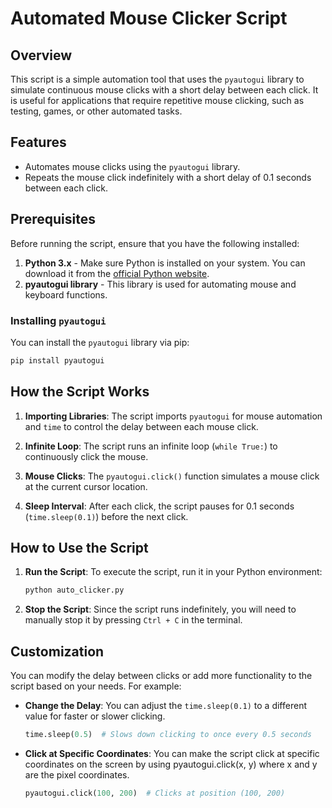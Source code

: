 # Automated Mouse Clicker Script

## Overview

This script is a simple automation tool that uses the `pyautogui` library to simulate continuous mouse clicks with a short delay between each click. It is useful for applications that require repetitive mouse clicking, such as testing, games, or other automated tasks. 

## Features
- Automates mouse clicks using the `pyautogui` library.
- Repeats the mouse click indefinitely with a short delay of 0.1 seconds between each click.

## Prerequisites

Before running the script, ensure that you have the following installed:

1. **Python 3.x** - Make sure Python is installed on your system. You can download it from the [official Python website](https://www.python.org/downloads/).
2. **pyautogui library** - This library is used for automating mouse and keyboard functions.

### Installing `pyautogui`
You can install the `pyautogui` library via pip:
  ```bash
  pip install pyautogui

```
## How the Script Works

1. **Importing Libraries**: The script imports `pyautogui` for mouse automation and `time` to control the delay between each mouse click.

2. **Infinite Loop**: The script runs an infinite loop (`while True:`) to continuously click the mouse.

3. **Mouse Clicks**: The `pyautogui.click()` function simulates a mouse click at the current cursor location.

4. **Sleep Interval**: After each click, the script pauses for 0.1 seconds (`time.sleep(0.1)`) before the next click.

## How to Use the Script

1. **Run the Script**: To execute the script, run it in your Python environment:
   ```bash
   python auto_clicker.py
2. **Stop the Script**: Since the script runs indefinitely, you will need to manually stop it by pressing `Ctrl + C` in the terminal.

## Customization

You can modify the delay between clicks or add more functionality to the script based on your needs. For example:

- **Change the Delay**: You can adjust the `time.sleep(0.1)` to a different value for faster or slower clicking.
  
  ```python
  time.sleep(0.5)  # Slows down clicking to once every 0.5 seconds

- **Click at Specific Coordinates**: You can make the script click at specific coordinates on the screen by using pyautogui.click(x, y) where x and y are the pixel coordinates.
  ```python
  pyautogui.click(100, 200)  # Clicks at position (100, 200)

